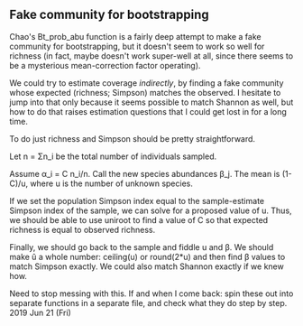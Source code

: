 Fake community for bootstrapping
--------------------------------

Chao's Bt_prob_abu function is a fairly deep attempt to make a fake community for bootstrapping, but it doesn't seem to work so well for richness (in fact, maybe doesn't work super-well at all, since there seems to be a mysterious mean-correction factor operating).

We could try to estimate coverage _indirectly_, by finding a fake community whose expected (richness; Simpson) matches the observed. I hesitate to jump into that only because it seems possible to match Shannon as well, but how to do that raises estimation questions that I could get lost in for a long time.

To do just richness and Simpson should be pretty straightforward.

Let n = Σn_i be the total number of individuals sampled.

Assume α_i = C n_i/n. Call the new species abundances β_j. The mean is (1-C)/u, where u is the number of unknown species.

If we set the population Simpson index equal to the sample-estimate Simpson index of the sample, we can solve for a proposed value of u. Thus, we should be able to use uniroot to find a value of C so that expected richness is equal to observed richness.

Finally, we should go back to the sample and fiddle u and β. We should make û a whole number: ceiling(u) or round(2*u) and then find β values to match Simpson exactly. We could also match Shannon exactly if we knew how.

Need to stop messing with this. If and when I come back: spin these out into separate functions in a separate file, and check what they do step by step. 2019 Jun 21 (Fri)
